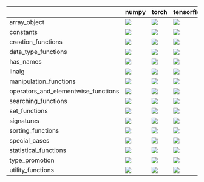 |                                     | numpy                                                                                                                                                                  | torch                                                                                                                                                                  | tensorflow                                                                                                                                                         | jax                                                                                                                                                                    |
|:------------------------------------|:-----------------------------------------------------------------------------------------------------------------------------------------------------------------------|:-----------------------------------------------------------------------------------------------------------------------------------------------------------------------|:-------------------------------------------------------------------------------------------------------------------------------------------------------------------|:-----------------------------------------------------------------------------------------------------------------------------------------------------------------------|
| array_object                        | <a href="https://github.com/unifyai/ivy/actions/runs/4187628043" rel="noopener noreferrer" target="_blank"><img src=https://img.shields.io/badge/-success-success></a> | <a href="https://github.com/unifyai/ivy/actions/runs/4187628043" rel="noopener noreferrer" target="_blank"><img src=https://img.shields.io/badge/-success-success></a> | <a href="https://github.com/unifyai/ivy/actions/runs/4187628043" rel="noopener noreferrer" target="_blank"><img src=https://img.shields.io/badge/-failure-red></a> | <a href="https://github.com/unifyai/ivy/actions/runs/4187628043" rel="noopener noreferrer" target="_blank"><img src=https://img.shields.io/badge/-success-success></a> |
| constants                           | <a href="https://github.com/unifyai/ivy/actions/runs/4187628043" rel="noopener noreferrer" target="_blank"><img src=https://img.shields.io/badge/-success-success></a> | <a href="https://github.com/unifyai/ivy/actions/runs/4187628043" rel="noopener noreferrer" target="_blank"><img src=https://img.shields.io/badge/-success-success></a> | <a href="https://github.com/unifyai/ivy/actions/runs/4187628043" rel="noopener noreferrer" target="_blank"><img src=https://img.shields.io/badge/-failure-red></a> | <a href="https://github.com/unifyai/ivy/actions/runs/4187628043" rel="noopener noreferrer" target="_blank"><img src=https://img.shields.io/badge/-success-success></a> |
| creation_functions                  | <a href="https://github.com/unifyai/ivy/actions/runs/4187628043" rel="noopener noreferrer" target="_blank"><img src=https://img.shields.io/badge/-success-success></a> | <a href="https://github.com/unifyai/ivy/actions/runs/4187628043" rel="noopener noreferrer" target="_blank"><img src=https://img.shields.io/badge/-success-success></a> | <a href="https://github.com/unifyai/ivy/actions/runs/4187628043" rel="noopener noreferrer" target="_blank"><img src=https://img.shields.io/badge/-failure-red></a> | <a href="https://github.com/unifyai/ivy/actions/runs/4187628043" rel="noopener noreferrer" target="_blank"><img src=https://img.shields.io/badge/-success-success></a> |
| data_type_functions                 | <a href="https://github.com/unifyai/ivy/actions/runs/4187628043" rel="noopener noreferrer" target="_blank"><img src=https://img.shields.io/badge/-success-success></a> | <a href="https://github.com/unifyai/ivy/actions/runs/4187628043" rel="noopener noreferrer" target="_blank"><img src=https://img.shields.io/badge/-success-success></a> | <a href="https://github.com/unifyai/ivy/actions/runs/4187628043" rel="noopener noreferrer" target="_blank"><img src=https://img.shields.io/badge/-failure-red></a> | <a href="https://github.com/unifyai/ivy/actions/runs/4187628043" rel="noopener noreferrer" target="_blank"><img src=https://img.shields.io/badge/-success-success></a> |
| has_names                           | <a href="https://github.com/unifyai/ivy/actions/runs/4187628043" rel="noopener noreferrer" target="_blank"><img src=https://img.shields.io/badge/-success-success></a> | <a href="https://github.com/unifyai/ivy/actions/runs/4187628043" rel="noopener noreferrer" target="_blank"><img src=https://img.shields.io/badge/-success-success></a> | <a href="https://github.com/unifyai/ivy/actions/runs/4187628043" rel="noopener noreferrer" target="_blank"><img src=https://img.shields.io/badge/-failure-red></a> | <a href="https://github.com/unifyai/ivy/actions/runs/4187628043" rel="noopener noreferrer" target="_blank"><img src=https://img.shields.io/badge/-success-success></a> |
| linalg                              | <a href="https://github.com/unifyai/ivy/actions/runs/4187628043" rel="noopener noreferrer" target="_blank"><img src=https://img.shields.io/badge/-success-success></a> | <a href="https://github.com/unifyai/ivy/actions/runs/4187628043" rel="noopener noreferrer" target="_blank"><img src=https://img.shields.io/badge/-success-success></a> | <a href="https://github.com/unifyai/ivy/actions/runs/4187628043" rel="noopener noreferrer" target="_blank"><img src=https://img.shields.io/badge/-failure-red></a> | <a href="https://github.com/unifyai/ivy/actions/runs/4187628043" rel="noopener noreferrer" target="_blank"><img src=https://img.shields.io/badge/-failure-red></a>     |
| manipulation_functions              | <a href="https://github.com/unifyai/ivy/actions/runs/4187628043" rel="noopener noreferrer" target="_blank"><img src=https://img.shields.io/badge/-success-success></a> | <a href="https://github.com/unifyai/ivy/actions/runs/4187628043" rel="noopener noreferrer" target="_blank"><img src=https://img.shields.io/badge/-success-success></a> | <a href="https://github.com/unifyai/ivy/actions/runs/4187628043" rel="noopener noreferrer" target="_blank"><img src=https://img.shields.io/badge/-failure-red></a> | <a href="https://github.com/unifyai/ivy/actions/runs/4187628043" rel="noopener noreferrer" target="_blank"><img src=https://img.shields.io/badge/-success-success></a> |
| operators_and_elementwise_functions | <a href="https://github.com/unifyai/ivy/actions/runs/4187628043" rel="noopener noreferrer" target="_blank"><img src=https://img.shields.io/badge/-success-success></a> | <a href="https://github.com/unifyai/ivy/actions/runs/4187628043" rel="noopener noreferrer" target="_blank"><img src=https://img.shields.io/badge/-success-success></a> | <a href="https://github.com/unifyai/ivy/actions/runs/4187628043" rel="noopener noreferrer" target="_blank"><img src=https://img.shields.io/badge/-failure-red></a> | <a href="https://github.com/unifyai/ivy/actions/runs/4187628043" rel="noopener noreferrer" target="_blank"><img src=https://img.shields.io/badge/-success-success></a> |
| searching_functions                 | <a href="https://github.com/unifyai/ivy/actions/runs/4187628043" rel="noopener noreferrer" target="_blank"><img src=https://img.shields.io/badge/-success-success></a> | <a href="https://github.com/unifyai/ivy/actions/runs/4187628043" rel="noopener noreferrer" target="_blank"><img src=https://img.shields.io/badge/-success-success></a> | <a href="https://github.com/unifyai/ivy/actions/runs/4187628043" rel="noopener noreferrer" target="_blank"><img src=https://img.shields.io/badge/-failure-red></a> | <a href="https://github.com/unifyai/ivy/actions/runs/4187628043" rel="noopener noreferrer" target="_blank"><img src=https://img.shields.io/badge/-success-success></a> |
| set_functions                       | <a href="https://github.com/unifyai/ivy/actions/runs/4187628043" rel="noopener noreferrer" target="_blank"><img src=https://img.shields.io/badge/-success-success></a> | <a href="https://github.com/unifyai/ivy/actions/runs/4187628043" rel="noopener noreferrer" target="_blank"><img src=https://img.shields.io/badge/-success-success></a> | <a href="https://github.com/unifyai/ivy/actions/runs/4187628043" rel="noopener noreferrer" target="_blank"><img src=https://img.shields.io/badge/-failure-red></a> | <a href="https://github.com/unifyai/ivy/actions/runs/4187628043" rel="noopener noreferrer" target="_blank"><img src=https://img.shields.io/badge/-success-success></a> |
| signatures                          | <a href="https://github.com/unifyai/ivy/actions/runs/4187628043" rel="noopener noreferrer" target="_blank"><img src=https://img.shields.io/badge/-success-success></a> | <a href="https://github.com/unifyai/ivy/actions/runs/4187628043" rel="noopener noreferrer" target="_blank"><img src=https://img.shields.io/badge/-success-success></a> | <a href="https://github.com/unifyai/ivy/actions/runs/4187628043" rel="noopener noreferrer" target="_blank"><img src=https://img.shields.io/badge/-failure-red></a> | <a href="https://github.com/unifyai/ivy/actions/runs/4187628043" rel="noopener noreferrer" target="_blank"><img src=https://img.shields.io/badge/-success-success></a> |
| sorting_functions                   | <a href="https://github.com/unifyai/ivy/actions/runs/4187628043" rel="noopener noreferrer" target="_blank"><img src=https://img.shields.io/badge/-success-success></a> | <a href="https://github.com/unifyai/ivy/actions/runs/4187628043" rel="noopener noreferrer" target="_blank"><img src=https://img.shields.io/badge/-success-success></a> | <a href="https://github.com/unifyai/ivy/actions/runs/4187628043" rel="noopener noreferrer" target="_blank"><img src=https://img.shields.io/badge/-failure-red></a> | <a href="https://github.com/unifyai/ivy/actions/runs/4187628043" rel="noopener noreferrer" target="_blank"><img src=https://img.shields.io/badge/-success-success></a> |
| special_cases                       | <a href="https://github.com/unifyai/ivy/actions/runs/4187628043" rel="noopener noreferrer" target="_blank"><img src=https://img.shields.io/badge/-success-success></a> | <a href="https://github.com/unifyai/ivy/actions/runs/4187628043" rel="noopener noreferrer" target="_blank"><img src=https://img.shields.io/badge/-success-success></a> | <a href="https://github.com/unifyai/ivy/actions/runs/4187628043" rel="noopener noreferrer" target="_blank"><img src=https://img.shields.io/badge/-failure-red></a> | <a href="https://github.com/unifyai/ivy/actions/runs/4187462841" rel="noopener noreferrer" target="_blank"><img src=https://img.shields.io/badge/-success-success></a> |
| statistical_functions               | <a href="https://github.com/unifyai/ivy/actions/runs/4187628043" rel="noopener noreferrer" target="_blank"><img src=https://img.shields.io/badge/-success-success></a> | <a href="https://github.com/unifyai/ivy/actions/runs/4187628043" rel="noopener noreferrer" target="_blank"><img src=https://img.shields.io/badge/-success-success></a> | <a href="https://github.com/unifyai/ivy/actions/runs/4187628043" rel="noopener noreferrer" target="_blank"><img src=https://img.shields.io/badge/-failure-red></a> | <a href="https://github.com/unifyai/ivy/actions/runs/4187628043" rel="noopener noreferrer" target="_blank"><img src=https://img.shields.io/badge/-success-success></a> |
| type_promotion                      | <a href="https://github.com/unifyai/ivy/actions/runs/4187462841" rel="noopener noreferrer" target="_blank"><img src=https://img.shields.io/badge/-success-success></a> | <a href="https://github.com/unifyai/ivy/actions/runs/4187535755" rel="noopener noreferrer" target="_blank"><img src=https://img.shields.io/badge/-success-success></a> | <a href="https://github.com/unifyai/ivy/actions/runs/4187628043" rel="noopener noreferrer" target="_blank"><img src=https://img.shields.io/badge/-failure-red></a> | <a href="https://github.com/unifyai/ivy/actions/runs/4187133047" rel="noopener noreferrer" target="_blank"><img src=https://img.shields.io/badge/-success-success></a> |
| utility_functions                   | <a href="https://github.com/unifyai/ivy/actions/runs/4187628043" rel="noopener noreferrer" target="_blank"><img src=https://img.shields.io/badge/-success-success></a> | <a href="https://github.com/unifyai/ivy/actions/runs/4187628043" rel="noopener noreferrer" target="_blank"><img src=https://img.shields.io/badge/-success-success></a> | <a href="https://github.com/unifyai/ivy/actions/runs/4187628043" rel="noopener noreferrer" target="_blank"><img src=https://img.shields.io/badge/-failure-red></a> | <a href="https://github.com/unifyai/ivy/actions/runs/4187628043" rel="noopener noreferrer" target="_blank"><img src=https://img.shields.io/badge/-success-success></a> |